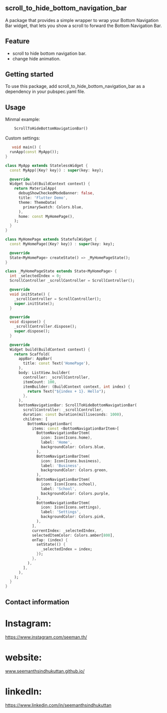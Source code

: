 ## scroll_to_hide_bottom_navigation_bar

A package that provides a simple wrapper to wrap your Bottom Navigation Bar widget, that lets you show a scroll to forward the Bottom Navigation Bar.

## Feature
- scroll to hide bottom navigation bar.
- change hide animation.

## Getting started

To use this package, add scroll_to_hide_bottom_navigation_bar as a dependency in your pubspec.yaml file.

## Usage
Minmal example:

```dart
    ScrollToHideBottomNavigationBar()

```
Custom settings:

```dart
   void main() {
  runApp(const MyApp());
}

class MyApp extends StatelessWidget {
  const MyApp({Key? key}) : super(key: key);

  @override
  Widget build(BuildContext context) {
    return MaterialApp(
      debugShowCheckedModeBanner: false,
      title: 'Flutter Demo',
      theme: ThemeData(
        primarySwatch: Colors.blue,
      ),
      home: const MyHomePage(),
    );
  }
}

class MyHomePage extends StatefulWidget {
  const MyHomePage({Key? key}) : super(key: key);

  @override
  State<MyHomePage> createState() => _MyHomePageState();
}

class _MyHomePageState extends State<MyHomePage> {
  int _selectedIndex = 0;
  ScrollController _scrollController = ScrollController();

  @override
  void initState() {
    _scrollController = ScrollController();
    super.initState();
  }

  @override
  void dispose() {
    _scrollController.dispose();
    super.dispose();
  }

  @override
  Widget build(BuildContext context) {
    return Scaffold(
      appBar: AppBar(
        title: const Text('HomePage'),
      ),
      body: ListView.builder(
        controller: _scrollController,
        itemCount: 100,
        itemBuilder: (BuildContext context, int index) {
          return Text("${index + 1}. Hello");
        },
      ),
      bottomNavigationBar: ScrollToHideBottomNavigationBar(
        scrollController: _scrollController,
        duration: const Duration(milliseconds: 1000),
        children: [
          BottomNavigationBar(
            items: const <BottomNavigationBarItem>[
              BottomNavigationBarItem(
                icon: Icon(Icons.home),
                label: 'Home',
                backgroundColor: Colors.blue,
              ),
              BottomNavigationBarItem(
                icon: Icon(Icons.business),
                label: 'Business',
                backgroundColor: Colors.green,
              ),
              BottomNavigationBarItem(
                icon: Icon(Icons.school),
                label: 'School',
                backgroundColor: Colors.purple,
              ),
              BottomNavigationBarItem(
                icon: Icon(Icons.settings),
                label: 'Settings',
                backgroundColor: Colors.pink,
              ),
            ],
            currentIndex: _selectedIndex,
            selectedItemColor: Colors.amber[800],
            onTap: (index) {
              setState(() {
                _selectedIndex = index;
              });
            },
          ),
        ],
      ),
    );
  }
}


```

## Contact information

# Instagram:
https://www.instagram.com/seeman.th/
# website:
www.seemanthsindhukuttan.github.io/
# linkedIn:
https://www.linkedin.com/in/seemanthsindhukuttan


